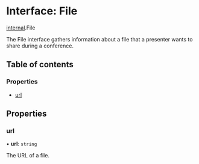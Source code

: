 # Interface: File

[internal](../modules/internal.md).File

The File interface gathers information about a file that a presenter wants to share during a conference.

## Table of contents

### Properties

- [url](internal.File.md#url)

## Properties

### url

• **url**: `string`

The URL of a file.
